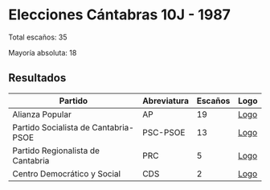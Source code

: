 # Elecciones Cántabras 10J - 1987

Total escaños: 35

Mayoría absoluta: 18

## Resultados

| Partido | Abreviatura | Escaños | Logo |
| - | - | - | - |
| Alianza Popular | AP | 19 | [Logo](https://github.com/playzzz/Pactos/blob/master/Logos/AP.jpg?raw=true)
| Partido Socialista de Cantabria-PSOE | PSC-PSOE | 13 | [Logo](https://github.com/playzzz/Pactos/blob/master/Logos/PSOE.jpg?raw=true)
| Partido Regionalista de Cantabria | PRC | 5 | [Logo](https://github.com/playzzz/Pactos/blob/master/Logos/PRC.jpg?raw=true)
| Centro Democrático y Social | CDS | 2 | [Logo](https://github.com/playzzz/Pactos/blob/master/Logos/CDS.jpg?raw=true)
